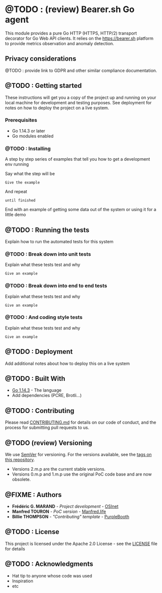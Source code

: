 # @TODO : (review) Bearer.sh Go agent

This module provides a pure Go HTTP (HTTPS, HTTP/2) transport decorator for Go
Web API clients. It relies on the https://bearer.sh platform to provide
metrics observation and anomaly detection.


## Privacy considerations

@TODO : provide link to GDPR and other similar compliance documentation. 


## @TODO : Getting started

These instructions will get you a copy of the project up and running on your local machine for development and testing purposes. See deployment for notes on how to deploy the project on a live system.


### Prerequisites

- Go 1.14.3 or later
- Go modules enabled


### @TODO : Installing

A step by step series of examples that tell you how to get a development env 
running

Say what the step will be

```
Give the example
```

And repeat

```
until finished
```

End with an example of getting some data out of the system or using it for a little demo


## @TODO : Running the tests

Explain how to run the automated tests for this system


### @TODO : Break down into unit tests

Explain what these tests test and why

```
Give an example
```


### @TODO : Break down into end to end tests

Explain what these tests test and why

```
Give an example
```


### @TODO : And coding style tests

Explain what these tests test and why

```
Give an example
```

## @TODO : Deployment

Add additional notes about how to deploy this on a live system


## @TODO : Built With

- [Go 1.14.3](https://golang.org/) - The language
- Add dependencies (PCRE, Brotli...)


## @TODO : Contributing

Please read [CONTRIBUTING.md](https://example.com) for details on our code of 
conduct, and the process for submitting pull requests to us.


## @TODO (review) Versioning

We use [SemVer](http://semver.org/) for versioning. For the versions available,
see the [tags on this repository](https://code.osinet.fr/OSInet/bearer-go-agent/releases). 

- Versions 2.m.p are the current stable versions.
- Versions 0.m.p and 1.m.p use the original PoC code base and are now obsolete.


## @FIXME : Authors

- **Frédéric G. MARAND** - *Project development* - [OSInet](https://osinet.fr/go)
- **Manfred TOURON** - *PoC version* - [Manfred.life](https://manfred.life)
- **Billie THOMPSON** - *"Contributing" template* - [PurpleBooth](https://github.com/PurpleBooth)

<!-- See also the list of [contributors](https://github.com/your/project/contributors) who participated in this project. -->


## @TODO : License

This project is licensed under the Apache 2.0 License - see the [LICENSE](LICENSE) file for details


## @TODO : Acknowledgments

* Hat tip to anyone whose code was used
* Inspiration
* etc
